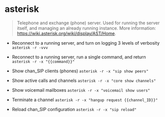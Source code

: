 # asterisk
> Telephone and exchange (phone) server.
> Used for running the server itself, and managing an already running instance.
> More information: <https://wiki.asterisk.org/wiki/display/AST/Home>.

- Reconnect to a running server, and turn on logging 3 levels of verbosity
`asterisk -r -vvv`

- Reconnect to a running server, run a single command, and return
`asterisk -r -x "{{command}}"`

- Show chan_SIP clients (phones)
`asterisk -r -x "sip show peers"`

- Show active calls and channels
`asterisk -r -x "core show channels"`

- Show voicemail mailboxes
`asterisk -r -x "voicemail show users"`

- Terminate a channel
`asterisk -r -x "hangup request {{channel_ID}}"`

- Reload chan_SIP configuration
`asterisk -r -x "sip reload"`
